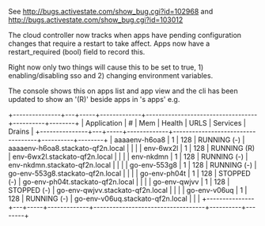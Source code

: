 See http://bugs.activestate.com/show_bug.cgi?id=102968 and http://bugs.activestate.com/show_bug.cgi?id=103012

The cloud controller now tracks when apps have pending configuration changes that require a restart to take affect. Apps now have a restart_required (bool) field to record this.

Right now only two things will cause this to be set to true, 1) enabling/disabling sso and 2) changing environment variables.

The console shows this on apps list and app view and the cli has been updated to show an '(R)' beside apps in 's apps' e.g. 

+---------------+---+-----+-------------+-----------------------------------+----------+--------+
| Application   | # | Mem | Health      | URLS                              | Services | Drains |
+---------------+---+-----+-------------+-----------------------------------+----------+--------+
| aaaaenv-h6oa8 | 1 | 128 | RUNNING (-) | aaaaenv-h6oa8.stackato-qf2n.local |          |        |
| env-6wx2l     | 1 | 128 | RUNNING (R) | env-6wx2l.stackato-qf2n.local     |          |        |
| env-nkdmn     | 1 | 128 | RUNNING (-) | env-nkdmn.stackato-qf2n.local     |          |        |
| go-env-553g8  | 1 | 128 | RUNNING (-) | go-env-553g8.stackato-qf2n.local  |          |        |
| go-env-ph04t  | 1 | 128 | STOPPED (-) | go-env-ph04t.stackato-qf2n.local  |          |        |
| go-env-qwjvv  | 1 | 128 | STOPPED (-) | go-env-qwjvv.stackato-qf2n.local  |          |        |
| go-env-v06uq  | 1 | 128 | RUNNING (-) | go-env-v06uq.stackato-qf2n.local  |          |        |
+---------------+---+-----+-------------+-----------------------------------+----------+--------+